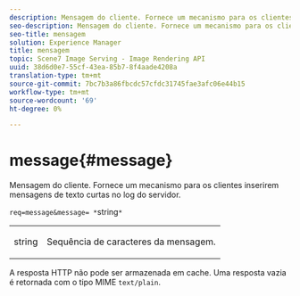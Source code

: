 ```yaml
---
description: Mensagem do cliente. Fornece um mecanismo para os clientes inserirem mensagens de texto curtas no log do servidor.
seo-description: Mensagem do cliente. Fornece um mecanismo para os clientes inserirem mensagens de texto curtas no log do servidor.
seo-title: mensagem
solution: Experience Manager
title: mensagem
topic: Scene7 Image Serving - Image Rendering API
uuid: 38d6d0e7-55cf-43ea-85b7-8f4aade4208a
translation-type: tm+mt
source-git-commit: 7bc7b3a86fbcdc57cfdc31745fae3afc06e44b15
workflow-type: tm+mt
source-wordcount: '69'
ht-degree: 0%

---
```



# message{#message}

Mensagem do cliente. Fornece um mecanismo para os clientes inserirem mensagens de texto curtas no log do servidor.

`req=message&message= *`string`*`

<table id="simpletable_9AF29AA336C4447BBC2FD4A7D43ED91B"> 
 <tr class="strow"> 
  <td class="stentry"> <p><span class="varname"> string</span> </p> </td> 
  <td class="stentry"> <p>Sequência de caracteres da mensagem. </p></td> 
 </tr> 
</table>

A resposta HTTP não pode ser armazenada em cache. Uma resposta vazia é retornada com o tipo MIME `text/plain`.

